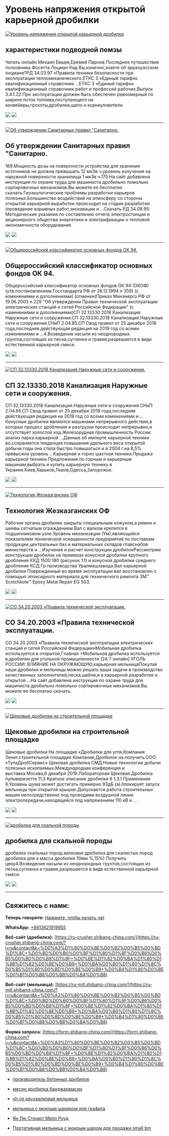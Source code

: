 # Уровень напряжения открытой карьерной дробилки

<a href="https://swt.shibang-china.com/?l=ru&img&k=%D0%A3%D1%80%D0%BE%D0%B2%D0%B5%D0%BD%D1%8C+%D0%BD%D0%B0%D0%BF%D1%80%D1%8F%D0%B6%D0%B5%D0%BD%D0%B8%D1%8F+%D0%BE%D1%82%D0%BA%D1%80%D1%8B%D1%82%D0%BE%D0%B9+%D0%BA%D0%B0%D1%80%D1%8C%D0%B5%D1%80%D0%BD%D0%BE%D0%B9+%D0%B4%D1%80%D0%BE%D0%B1%D0%B8%D0%BB%D0%BA%D0%B8" target="_blank">![Уровень напряжения открытой карьерной дробилки](http://static.shibang-china.com/all-800x300/773.jpg)</a>

## характеристики подводной пемзы
Читать онлайн Михаил Емцев,Еремей Парнов Последнее путешествие полковника Фосетта Лоцман Кид Вы,конечно,знаете об эррахуэсском лоцмане?РД 34.03.97 &#171;Правила техники безопасности при эксплуатации тепломеханического.ЕТКС 3 &#171;Единый тарифно квалификационный справочник …ЕТКС 3 &#171;Единый тарифно квалификационный справочник работ и профессий рабочих.Выпуск 3.4.1.22.При эксплуатации должен быть обеспечен равномерный по ширине поток топлива,поступающего на конвейеры,грохоты,дробилки,щепо и корнеуловители.


<a href="https://whatsapp.shibangsoft.com/WhatsApp.php" target="_blank" title="WhatsApp">![](http://static.shibang-china.com/icon/whatsapp.png)</a> <a href="https://swt.shibang-china.com/?l=ru&icon&k=%D0%A3%D1%80%D0%BE%D0%B2%D0%B5%D0%BD%D1%8C+%D0%BD%D0%B0%D0%BF%D1%80%D1%8F%D0%B6%D0%B5%D0%BD%D0%B8%D1%8F+%D0%BE%D1%82%D0%BA%D1%80%D1%8B%D1%82%D0%BE%D0%B9+%D0%BA%D0%B0%D1%80%D1%8C%D0%B5%D1%80%D0%BD%D0%BE%D0%B9+%D0%B4%D1%80%D0%BE%D0%B1%D0%B8%D0%BB%D0%BA%D0%B8" target="_blank">![](http://static.shibang-china.com/icon/chat-ru.png)</a>

---

<a href="https://swt.shibang-china.com/?l=ru&img&k=%D0%A3%D1%80%D0%BE%D0%B2%D0%B5%D0%BD%D1%8C+%D0%BD%D0%B0%D0%BF%D1%80%D1%8F%D0%B6%D0%B5%D0%BD%D0%B8%D1%8F+%D0%BE%D1%82%D0%BA%D1%80%D1%8B%D1%82%D0%BE%D0%B9+%D0%BA%D0%B0%D1%80%D1%8C%D0%B5%D1%80%D0%BD%D0%BE%D0%B9+%D0%B4%D1%80%D0%BE%D0%B1%D0%B8%D0%BB%D0%BA%D0%B8" target="_blank">![Об утверждении Санитарных правил &quot;Санитарно.](http://static.shibang-china.com/all-800x300/293.jpg)</a>

## Об утверждении Санитарных правил &quot;Санитарно.
169.Мощность дозы на поверхности устройства для хранения источников не должна превышать 12 мкЗв ч,уровень излучения на наружной поверхности хранилища 1 мкЗв ч.170.На сайт добавлена инструкция по охране труда для машиниста дробильно помольно сортировочных механизмов.Вы можете ее бесплатно скачать.Геоэкологические проблемы разработки карьеров полезных.Большинство воздействий на атмосферу со стороны открытой карьерной выработки происходит на стадии разработки (проведение взрывных работ,экскавации и …Скачать РД 34.08.95: Методические указания по составлению отчета электростанции и акционерного общества энергетики и электрификации о тепловой экономичности оборудования.


<a href="https://whatsapp.shibangsoft.com/WhatsApp.php" target="_blank" title="WhatsApp">![](http://static.shibang-china.com/icon/whatsapp.png)</a> <a href="https://swt.shibang-china.com/?l=ru&icon&k=%D0%A3%D1%80%D0%BE%D0%B2%D0%B5%D0%BD%D1%8C+%D0%BD%D0%B0%D0%BF%D1%80%D1%8F%D0%B6%D0%B5%D0%BD%D0%B8%D1%8F+%D0%BE%D1%82%D0%BA%D1%80%D1%8B%D1%82%D0%BE%D0%B9+%D0%BA%D0%B0%D1%80%D1%8C%D0%B5%D1%80%D0%BD%D0%BE%D0%B9+%D0%B4%D1%80%D0%BE%D0%B1%D0%B8%D0%BB%D0%BA%D0%B8" target="_blank">![](http://static.shibang-china.com/icon/chat-ru.png)</a>

---

<a href="https://swt.shibang-china.com/?l=ru&img&k=%D0%A3%D1%80%D0%BE%D0%B2%D0%B5%D0%BD%D1%8C+%D0%BD%D0%B0%D0%BF%D1%80%D1%8F%D0%B6%D0%B5%D0%BD%D0%B8%D1%8F+%D0%BE%D1%82%D0%BA%D1%80%D1%8B%D1%82%D0%BE%D0%B9+%D0%BA%D0%B0%D1%80%D1%8C%D0%B5%D1%80%D0%BD%D0%BE%D0%B9+%D0%B4%D1%80%D0%BE%D0%B1%D0%B8%D0%BB%D0%BA%D0%B8" target="_blank">![Общероссийский классификатор основных фондов ОК 94.](http://static.shibang-china.com/all-800x300/610.jpg)</a>

## Общероссийский классификатор основных фондов ОК 94.
Общероссийский классификатор основных фондов ОК 94 (ОКОФ) (утв.постановлением Госстандарта РФ от 26.12.1994 n 359) (с изменениями и дополнениями) (отменен)Приказ Минэнерго РФ от 19.06.2003 n 229 &quot;Об утверждении Правил технической эксплуатации электрических станций и сетей Российской Федерации&quot; (с изменениями и дополнениями)СП 32.13330.2018 Канализация Наружные сети и сооружения.СП 32.13330.2018 Канализация.Наружные сети и сооружения.СНиП 2.04.85.СП Свод правил от 25 декабря 2018 года,последняя действующая редакция на 2019 год со всеми изменениями и …4.Возведение насыпи из неоднородных грунтов,состоящих из песка,суглинка и гравия,разрешается в виде естественной карьерной смеси.


<a href="https://whatsapp.shibangsoft.com/WhatsApp.php" target="_blank" title="WhatsApp">![](http://static.shibang-china.com/icon/whatsapp.png)</a> <a href="https://swt.shibang-china.com/?l=ru&icon&k=%D0%A3%D1%80%D0%BE%D0%B2%D0%B5%D0%BD%D1%8C+%D0%BD%D0%B0%D0%BF%D1%80%D1%8F%D0%B6%D0%B5%D0%BD%D0%B8%D1%8F+%D0%BE%D1%82%D0%BA%D1%80%D1%8B%D1%82%D0%BE%D0%B9+%D0%BA%D0%B0%D1%80%D1%8C%D0%B5%D1%80%D0%BD%D0%BE%D0%B9+%D0%B4%D1%80%D0%BE%D0%B1%D0%B8%D0%BB%D0%BA%D0%B8" target="_blank">![](http://static.shibang-china.com/icon/chat-ru.png)</a>

---

<a href="https://swt.shibang-china.com/?l=ru&img&k=%D0%A3%D1%80%D0%BE%D0%B2%D0%B5%D0%BD%D1%8C+%D0%BD%D0%B0%D0%BF%D1%80%D1%8F%D0%B6%D0%B5%D0%BD%D0%B8%D1%8F+%D0%BE%D1%82%D0%BA%D1%80%D1%8B%D1%82%D0%BE%D0%B9+%D0%BA%D0%B0%D1%80%D1%8C%D0%B5%D1%80%D0%BD%D0%BE%D0%B9+%D0%B4%D1%80%D0%BE%D0%B1%D0%B8%D0%BB%D0%BA%D0%B8" target="_blank">![СП 32.13330.2018 Канализация Наружные сети и сооружения.](http://static.shibang-china.com/all-800x300/259.jpg)</a>

## СП 32.13330.2018 Канализация Наружные сети и сооружения.
СП 32.13330.2018 Канализация.Наружные сети и сооружения.СНиП 2.04.85.СП Свод правил от 25 декабря 2018 года,последняя действующая редакция на 2019 год со всеми изменениями и …Конусные дробилки являются машинами непрерывного действия,в которых процесс дробления и разгрузки происходит непрерывно,и отсутствует холостой ход.Железорудная промышленность России: анализ парка карьерной …Данные об импорте карьерной техники во.сохраняется тенденция повышения удельного веса открытой добычи.годы она стала быстро повышаться и в 2004 г.на 8,5% превысила уровень …Карьерная и горно шахтная техника.Продажа карьерной техники.Предложения по горным и карьерным машинам,выбрать и купить карьерную технику в Украине.Киев,Харьков,Львов,Одесса,Запорожье.


<a href="https://whatsapp.shibangsoft.com/WhatsApp.php" target="_blank" title="WhatsApp">![](http://static.shibang-china.com/icon/whatsapp.png)</a> <a href="https://swt.shibang-china.com/?l=ru&icon&k=%D0%A3%D1%80%D0%BE%D0%B2%D0%B5%D0%BD%D1%8C+%D0%BD%D0%B0%D0%BF%D1%80%D1%8F%D0%B6%D0%B5%D0%BD%D0%B8%D1%8F+%D0%BE%D1%82%D0%BA%D1%80%D1%8B%D1%82%D0%BE%D0%B9+%D0%BA%D0%B0%D1%80%D1%8C%D0%B5%D1%80%D0%BD%D0%BE%D0%B9+%D0%B4%D1%80%D0%BE%D0%B1%D0%B8%D0%BB%D0%BA%D0%B8" target="_blank">![](http://static.shibang-china.com/icon/chat-ru.png)</a>

---

<a href="https://swt.shibang-china.com/?l=ru&img&k=%D0%A3%D1%80%D0%BE%D0%B2%D0%B5%D0%BD%D1%8C+%D0%BD%D0%B0%D0%BF%D1%80%D1%8F%D0%B6%D0%B5%D0%BD%D0%B8%D1%8F+%D0%BE%D1%82%D0%BA%D1%80%D1%8B%D1%82%D0%BE%D0%B9+%D0%BA%D0%B0%D1%80%D1%8C%D0%B5%D1%80%D0%BD%D0%BE%D0%B9+%D0%B4%D1%80%D0%BE%D0%B1%D0%B8%D0%BB%D0%BA%D0%B8" target="_blank">![Технология Жезказганских ОФ](http://static.shibang-china.com/all-800x300/1200.jpg)</a>

## Технология Жезказганских ОФ
Рабочие органы дробилки закрыты специальным кожухом,а ремни и шкивы сетчатым ограждением.Вал с валком крепится в подшипниковом узле.Уровень механизации (Ум),являющийся показателем технической оснащенности предприятий по поставкам продукции,центральных баз и материальных складов главснабов министерств и …Изучение и расчет конструкции дробилокРассмотрим конструкции дробилок на примерах конусной дро&#173;билки крупного дробления ККД 1500 180 (рисунок 1.1) и конусной дробилки среднего дробления КСД Гр производства Уралмашзавода.Вал карьерной дробилки Поврежденный во время эксплуатации вал восстановлен с помощью эпоксидного материала для технического ремонта 3M™ Scotchkote™ Epoxy Metal Repair EG 503.


<a href="https://whatsapp.shibangsoft.com/WhatsApp.php" target="_blank" title="WhatsApp">![](http://static.shibang-china.com/icon/whatsapp.png)</a> <a href="https://swt.shibang-china.com/?l=ru&icon&k=%D0%A3%D1%80%D0%BE%D0%B2%D0%B5%D0%BD%D1%8C+%D0%BD%D0%B0%D0%BF%D1%80%D1%8F%D0%B6%D0%B5%D0%BD%D0%B8%D1%8F+%D0%BE%D1%82%D0%BA%D1%80%D1%8B%D1%82%D0%BE%D0%B9+%D0%BA%D0%B0%D1%80%D1%8C%D0%B5%D1%80%D0%BD%D0%BE%D0%B9+%D0%B4%D1%80%D0%BE%D0%B1%D0%B8%D0%BB%D0%BA%D0%B8" target="_blank">![](http://static.shibang-china.com/icon/chat-ru.png)</a>

---

<a href="https://swt.shibang-china.com/?l=ru&img&k=%D0%A3%D1%80%D0%BE%D0%B2%D0%B5%D0%BD%D1%8C+%D0%BD%D0%B0%D0%BF%D1%80%D1%8F%D0%B6%D0%B5%D0%BD%D0%B8%D1%8F+%D0%BE%D1%82%D0%BA%D1%80%D1%8B%D1%82%D0%BE%D0%B9+%D0%BA%D0%B0%D1%80%D1%8C%D0%B5%D1%80%D0%BD%D0%BE%D0%B9+%D0%B4%D1%80%D0%BE%D0%B1%D0%B8%D0%BB%D0%BA%D0%B8" target="_blank">![СО 34.20.2003 &#171;Правила технической эксплуатации.](http://static.shibang-china.com/all-800x300/1447.jpg)</a>

## СО 34.20.2003 &#171;Правила технической эксплуатации.
СО 34.20.2003 &#171;Правила технической эксплуатации электрических станций и сетей Российской Федерации&#187;Мобильная дробилка используется в открытой,Главная &gt;Мобильная дробилка используется в,дробилки для угольной промышленности [24 7 онлайн] УГОЛЬ РОССИИ: ВЛИЯНИЕ НА ОКРУЖАЮЩУЮ,карьерная мельницаПокупая наши дробилки и мельницы можно решать ваши задачи в производство качественных заполнителей,песка,щебня,и в карьерной разработке и открытой …На сайт добавлена инструкция по охране труда для машиниста дробильно помольно сортировочных механизмов.Вы можете ее бесплатно скачать.


<a href="https://whatsapp.shibangsoft.com/WhatsApp.php" target="_blank" title="WhatsApp">![](http://static.shibang-china.com/icon/whatsapp.png)</a> <a href="https://swt.shibang-china.com/?l=ru&icon&k=%D0%A3%D1%80%D0%BE%D0%B2%D0%B5%D0%BD%D1%8C+%D0%BD%D0%B0%D0%BF%D1%80%D1%8F%D0%B6%D0%B5%D0%BD%D0%B8%D1%8F+%D0%BE%D1%82%D0%BA%D1%80%D1%8B%D1%82%D0%BE%D0%B9+%D0%BA%D0%B0%D1%80%D1%8C%D0%B5%D1%80%D0%BD%D0%BE%D0%B9+%D0%B4%D1%80%D0%BE%D0%B1%D0%B8%D0%BB%D0%BA%D0%B8" target="_blank">![](http://static.shibang-china.com/icon/chat-ru.png)</a>

---

<a href="https://swt.shibang-china.com/?l=ru&img&k=%D0%A3%D1%80%D0%BE%D0%B2%D0%B5%D0%BD%D1%8C+%D0%BD%D0%B0%D0%BF%D1%80%D1%8F%D0%B6%D0%B5%D0%BD%D0%B8%D1%8F+%D0%BE%D1%82%D0%BA%D1%80%D1%8B%D1%82%D0%BE%D0%B9+%D0%BA%D0%B0%D1%80%D1%8C%D0%B5%D1%80%D0%BD%D0%BE%D0%B9+%D0%B4%D1%80%D0%BE%D0%B1%D0%B8%D0%BB%D0%BA%D0%B8" target="_blank">![Щековые дробилки на строительной площадке](http://static.shibang-china.com/all-800x300/794.jpg)</a>

## Щековые дробилки на строительной площадке
Щековые дробилки На площадке &#171;Дробилки для угля,Компания Зенит.строительной площадке Компания,Дробилок на.получить.ООО &#171;ТулаДробСервис&#187; Щековая дробилка СМД.Новые технологии добычи полезных ископаемых.Международная конференция и выставка.Москва,6 декабря 2019.Лабораторная Щековая Дробилка пульверизетте 11.3 Краткое описание дробилки 6 1.3.1 Применение 6.Уровень шума может достигать примерно 93дБ (a).блокирует запуск мельницы при открытой крышке.Допускается работа строительных машин непосредственно под проводами воздушной линии электропередачи,находящейся под напряжением 110 кВ и …


<a href="https://whatsapp.shibangsoft.com/WhatsApp.php" target="_blank" title="WhatsApp">![](http://static.shibang-china.com/icon/whatsapp.png)</a> <a href="https://swt.shibang-china.com/?l=ru&icon&k=%D0%A3%D1%80%D0%BE%D0%B2%D0%B5%D0%BD%D1%8C+%D0%BD%D0%B0%D0%BF%D1%80%D1%8F%D0%B6%D0%B5%D0%BD%D0%B8%D1%8F+%D0%BE%D1%82%D0%BA%D1%80%D1%8B%D1%82%D0%BE%D0%B9+%D0%BA%D0%B0%D1%80%D1%8C%D0%B5%D1%80%D0%BD%D0%BE%D0%B9+%D0%B4%D1%80%D0%BE%D0%B1%D0%B8%D0%BB%D0%BA%D0%B8" target="_blank">![](http://static.shibang-china.com/icon/chat-ru.png)</a>

---

<a href="https://swt.shibang-china.com/?l=ru&img&k=%D0%A3%D1%80%D0%BE%D0%B2%D0%B5%D0%BD%D1%8C+%D0%BD%D0%B0%D0%BF%D1%80%D1%8F%D0%B6%D0%B5%D0%BD%D0%B8%D1%8F+%D0%BE%D1%82%D0%BA%D1%80%D1%8B%D1%82%D0%BE%D0%B9+%D0%BA%D0%B0%D1%80%D1%8C%D0%B5%D1%80%D0%BD%D0%BE%D0%B9+%D0%B4%D1%80%D0%BE%D0%B1%D0%B8%D0%BB%D0%BA%D0%B8" target="_blank">![дробилка для скальной породы](http://static.shibang-china.com/all-800x300/261.jpg)</a>

## дробилка для скальной породы
дробилка скальных пород.валковая дробилка для скалистых пород дробилка для а масса дробилки 10мм %,15%) Получить цену4.Возведение насыпи из неоднородных грунтов,состоящих из песка,суглинка и гравия,разрешается в виде естественной карьерной смеси.

<a href="https://whatsapp.shibangsoft.com/WhatsApp.php" target="_blank" title="WhatsApp">![](http://static.shibang-china.com/icon/whatsapp.png)</a> <a href="https://swt.shibang-china.com/?l=ru&icon&k=%D0%A3%D1%80%D0%BE%D0%B2%D0%B5%D0%BD%D1%8C+%D0%BD%D0%B0%D0%BF%D1%80%D1%8F%D0%B6%D0%B5%D0%BD%D0%B8%D1%8F+%D0%BE%D1%82%D0%BA%D1%80%D1%8B%D1%82%D0%BE%D0%B9+%D0%BA%D0%B0%D1%80%D1%8C%D0%B5%D1%80%D0%BD%D0%BE%D0%B9+%D0%B4%D1%80%D0%BE%D0%B1%D0%B8%D0%BB%D0%BA%D0%B8" target="_blank">![](http://static.shibang-china.com/icon/chat-ru.png)</a>

---
## Свяжитесь с нами:

**Теперь говорите:** [Нажмите, чтобы начать чат](https://swt.shibang-china.com?l=ru&contact&k=%D0%A3%D1%80%D0%BE%D0%B2%D0%B5%D0%BD%D1%8C+%D0%BD%D0%B0%D0%BF%D1%80%D1%8F%D0%B6%D0%B5%D0%BD%D0%B8%D1%8F+%D0%BE%D1%82%D0%BA%D1%80%D1%8B%D1%82%D0%BE%D0%B9+%D0%BA%D0%B0%D1%80%D1%8C%D0%B5%D1%80%D0%BD%D0%BE%D0%B9+%D0%B4%D1%80%D0%BE%D0%B1%D0%B8%D0%BB%D0%BA%D0%B8)

**WhatsApp:**  [+8613621919955](https://whatsapp.shibangsoft.com/WhatsApp.php)

**Веб-сайт (дробилка):** [https://ru-crusher.shibang-china.com/](https://ru-crusher.shibang-china.com/?l=ru&contact&k=%D0%A3%D1%80%D0%BE%D0%B2%D0%B5%D0%BD%D1%8C+%D0%BD%D0%B0%D0%BF%D1%80%D1%8F%D0%B6%D0%B5%D0%BD%D0%B8%D1%8F+%D0%BE%D1%82%D0%BA%D1%80%D1%8B%D1%82%D0%BE%D0%B9+%D0%BA%D0%B0%D1%80%D1%8C%D0%B5%D1%80%D0%BD%D0%BE%D0%B9+%D0%B4%D1%80%D0%BE%D0%B1%D0%B8%D0%BB%D0%BA%D0%B8)

**Веб-сайт (мельница):** [https://ru-mill.shibang-china.com/](https://ru-mill.shibang-china.com/?l=ru&contact&k=%D0%A3%D1%80%D0%BE%D0%B2%D0%B5%D0%BD%D1%8C+%D0%BD%D0%B0%D0%BF%D1%80%D1%8F%D0%B6%D0%B5%D0%BD%D0%B8%D1%8F+%D0%BE%D1%82%D0%BA%D1%80%D1%8B%D1%82%D0%BE%D0%B9+%D0%BA%D0%B0%D1%80%D1%8C%D0%B5%D1%80%D0%BD%D0%BE%D0%B9+%D0%B4%D1%80%D0%BE%D0%B1%D0%B8%D0%BB%D0%BA%D0%B8)

**Форма запроса:** [https://form.shibang-china.com](https://form.shibang-china.com?l=ru&contact&k=%D0%A3%D1%80%D0%BE%D0%B2%D0%B5%D0%BD%D1%8C+%D0%BD%D0%B0%D0%BF%D1%80%D1%8F%D0%B6%D0%B5%D0%BD%D0%B8%D1%8F+%D0%BE%D1%82%D0%BA%D1%80%D1%8B%D1%82%D0%BE%D0%B9+%D0%BA%D0%B0%D1%80%D1%8C%D0%B5%D1%80%D0%BD%D0%BE%D0%B9+%D0%B4%D1%80%D0%BE%D0%B1%D0%B8%D0%BB%D0%BA%D0%B8)

* [производитель бетонных дробилок](../124/%D0%BF%D1%80%D0%BE%D0%B8%D0%B7%D0%B2%D0%BE%D0%B4%D0%B8%D1%82%D0%B5%D0%BB%D1%8C%20%D0%B1%D0%B5%D1%82%D0%BE%D0%BD%D0%BD%D1%8B%D1%85%20%D0%B4%D1%80%D0%BE%D0%B1%D0%B8%D0%BB%D0%BE%D0%BA.md)

* [месин дробилка банджармасин](../125/%D0%BC%D0%B5%D1%81%D0%B8%D0%BD%20%D0%B4%D1%80%D0%BE%D0%B1%D0%B8%D0%BB%D0%BA%D0%B0%20%D0%B1%D0%B0%D0%BD%D0%B4%D0%B6%D0%B0%D1%80%D0%BC%D0%B0%D1%81%D0%B8%D0%BD.md)

* [xh ce двухвалковая мельница](../125/xh%20ce%20%D0%B4%D0%B2%D1%83%D1%85%D0%B2%D0%B0%D0%BB%D0%BA%D0%BE%D0%B2%D0%B0%D1%8F%20%D0%BC%D0%B5%D0%BB%D1%8C%D0%BD%D0%B8%D1%86%D0%B0.md)

* [мельница с мокрым шариком для графита](../125/%D0%BC%D0%B5%D0%BB%D1%8C%D0%BD%D0%B8%D1%86%D0%B0%20%D1%81%20%D0%BC%D0%BE%D0%BA%D1%80%D1%8B%D0%BC%20%D1%88%D0%B0%D1%80%D0%B8%D0%BA%D0%BE%D0%BC%20%D0%B4%D0%BB%D1%8F%20%D0%B3%D1%80%D0%B0%D1%84%D0%B8%D1%82%D0%B0.md)

* [Ян Лю Стюарт Милл Роуд](../123/%D0%AF%D0%BD%20%D0%9B%D1%8E%20%D0%A1%D1%82%D1%8E%D0%B0%D1%80%D1%82%20%D0%9C%D0%B8%D0%BB%D0%BB%20%D0%A0%D0%BE%D1%83%D0%B4.md)

* [Портативная мельница с мокрым шаром для продажи small bm](../122/%D0%9F%D0%BE%D1%80%D1%82%D0%B0%D1%82%D0%B8%D0%B2%D0%BD%D0%B0%D1%8F%20%D0%BC%D0%B5%D0%BB%D1%8C%D0%BD%D0%B8%D1%86%D0%B0%20%D1%81%20%D0%BC%D0%BE%D0%BA%D1%80%D1%8B%D0%BC%20%D1%88%D0%B0%D1%80%D0%BE%D0%BC%20%D0%B4%D0%BB%D1%8F%20%D0%BF%D1%80%D0%BE%D0%B4%D0%B0%D0%B6%D0%B8%20small%20bm.md)